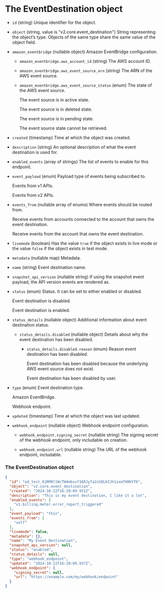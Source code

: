 # The EventDestination object

- `id` (string)
  Unique identifier for the object.

- `object` (string, value is "v2.core.event_destination")
  String representing the object’s type. Objects of the same type share the same value of the object field.

- `amazon_eventbridge` (nullable object)
  Amazon EventBridge configuration.

  - `amazon_eventbridge.aws_account_id` (string)
    The AWS account ID.

  - `amazon_eventbridge.aws_event_source_arn` (string)
    The ARN of the AWS event source.

  - `amazon_eventbridge.aws_event_source_status` (enum)
    The state of the AWS event source.

    The event source is in active state.

    The event source is in deleted state.

    The event source is in pending state.

    The event source state cannot be retrieved.

- `created` (timestamp)
  Time at which the object was created.

- `description` (string)
  An optional description of what the event destination is used for.

- `enabled_events` (array of strings)
  The list of events to enable for this endpoint.

- `event_payload` (enum)
  Payload type of events being subscribed to.

  Events from v1 APIs.

  Events from v2 APIs.

- `events_from` (nullable array of enums)
  Where events should be routed from.

  Receive events from accounts connected to the account that owns the event destination.

  Receive events from the account that owns the event destination.

- `livemode` (boolean)
  Has the value `true` if the object exists in live mode or the value `false` if the object exists in test mode.

- `metadata` (nullable map)
  Metadata.

- `name` (string)
  Event destination name.

- `snapshot_api_version` (nullable string)
  If using the snapshot event payload, the API version events are rendered as.

- `status` (enum)
  Status. It can be set to either enabled or disabled.

  Event destination is disabled.

  Event destination is enabled.

- `status_details` (nullable object)
  Additional information about event destination status.

  - `status_details.disabled` (nullable object)
    Details about why the event destination has been disabled.

    - `status_details.disabled.reason` (enum)
      Reason event destination has been disabled.

      Event destination has been disabled because the underlying AWS event source does not exist.

      Event destination has been disabled by user.

- `type` (enum)
  Event destination type.

  Amazon EventBridge.

  Webhook endpoint.

- `updated` (timestamp)
  Time at which the object was last updated.

- `webhook_endpoint` (nullable object)
  Webhook endpoint configuration.

  - `webhook_endpoint.signing_secret` (nullable string)
    The signing secret of the webhook endpoint, only includable on creation.

  - `webhook_endpoint.url` (nullable string)
    The URL of the webhook endpoint, includable.

### The EventDestination object

```json
{
  "id": "ed_test_61RM8ltWcTW4mbsxf16RJyfa2xSQLHJJh1sxm7H0KVT6",
  "object": "v2.core.event_destination",
  "created": "2024-10-22T16:20:09.931Z",
  "description": "This is my event destination, I like it a lot",
  "enabled_events": [
    "v1.billing.meter.error_report_triggered"
  ],
  "event_payload": "thin",
  "events_from": [
    "self"
  ],
  "livemode": false,
  "metadata": {},
  "name": "My Event Destination",
  "snapshot_api_version": null,
  "status": "enabled",
  "status_details": null,
  "type": "webhook_endpoint",
  "updated": "2024-10-22T16:20:09.937Z",
  "webhook_endpoint": {
    "signing_secret": null,
    "url": "https://example.com/my/webhook/endpoint"
  }
}
```